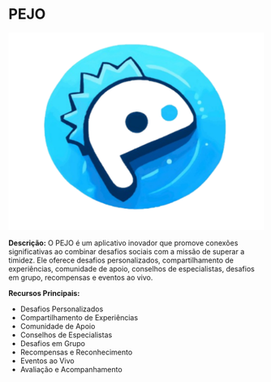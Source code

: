 # PEJO

![PEJO Logo](https://github.com/Otavig/Pejo/blob/main/Manual%20da%20Marca%20(PEJO).png)

**Descrição:**
O PEJO é um aplicativo inovador que promove conexões significativas ao combinar desafios sociais com a missão de superar a timidez. Ele oferece desafios personalizados, compartilhamento de experiências, comunidade de apoio, conselhos de especialistas, desafios em grupo, recompensas e eventos ao vivo.

**Recursos Principais:**
- Desafios Personalizados
- Compartilhamento de Experiências
- Comunidade de Apoio
- Conselhos de Especialistas
- Desafios em Grupo
- Recompensas e Reconhecimento
- Eventos ao Vivo
- Avaliação e Acompanhamento
